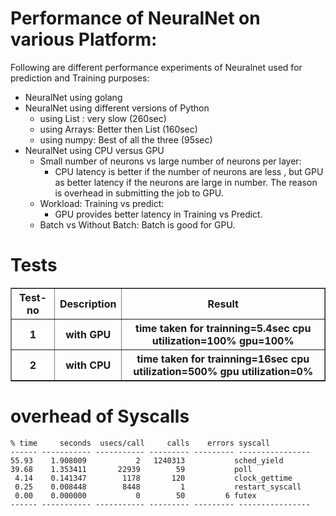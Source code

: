  
# Performance of NeuralNet on various Platform:

Following are different performance experiments of Neuralnet used for prediction and Training purposes:
- NeuralNet using golang
- NeuralNet using different versions of Python
    - using List : very slow (260sec)
    - using Arrays: Better then List (160sec)
    - using numpy: Best of all the three (95sec)
- NeuralNet using CPU versus GPU
    - Small number of neurons vs large number of neurons per layer:
      -  CPU latency is better if the  number of neurons are less , but GPU as better latency if the neurons are large in number. The reason is overhead in submitting the job to GPU.
    - Workload: Training vs predict:  
      -  GPU provides better latency in Training vs Predict.
    -  Batch vs Without Batch: Batch is good for GPU. 
    

# Tests 

<table border=1>
<thead>
<tr>
<th>Test-no</th>
<th>Description</th>
<th>Result</th>
</tr>
</thead>
<tbody>
<tr>
<th>1</th>
<th> with GPU
</th>
<th>time taken for trainning=5.4sec 
 cpu utilization=100% gpu=100%
</th>
</tr>
<tr>
<th>2</th>
<th> with CPU
   </th>
<th>time taken for trainning=16sec  cpu utilization=500% gpu utilization=0%</th>
</tr>
</tbody></table>

# overhead of Syscalls 

 ```
 % time     seconds  usecs/call     calls    errors syscall
------ ----------- ----------- --------- --------- ----------------
 55.93    1.908009           2   1240313           sched_yield
 39.68    1.353411       22939        59           poll
  4.14    0.141347        1178       120           clock_gettime
  0.25    0.008448        8448         1           restart_syscall
  0.00    0.000000           0        50         6 futex
------ ----------- ----------- --------- --------- ----------------
```

